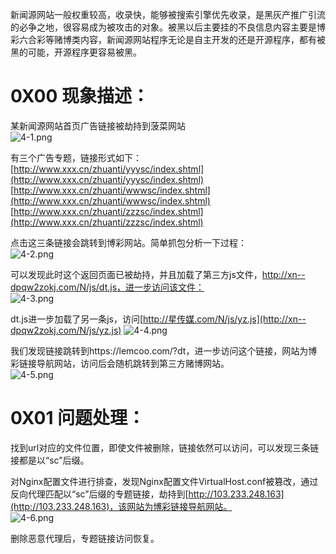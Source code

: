 新闻源网站一般权重较高，收录快，能够被搜索引擎优先收录，是黑灰产推广引流的必争之地，很容易成为被攻击的对象。被黑以后主要挂的不良信息内容主要是博彩六合彩等赌博类内容，新闻源网站程序无论是自主开发的还是开源程序，都有被黑的可能，开源程序更容易被黑。


# 0X00 现象描述：
某新闻源网站首页广告链接被劫持到菠菜网站<br />![4-1.png](_img\05-应急响应/1656922763069-ce94eb32-ca75-4cdd-b64a-0d86fe9936dd.png)

有三个广告专题，链接形式如下：<br />	[http://www.xxx.cn/zhuanti/yyysc/index.shtml](http://www.xxx.cn/zhuanti/yyysc/index.shtml)
	[http://www.xxx.cn/zhuanti/wwwsc/index.shtml](http://www.xxx.cn/zhuanti/wwwsc/index.shtml)
	[http://www.xxx.cn/zhuanti/zzzsc/index.shtml](http://www.xxx.cn/zhuanti/zzzsc/index.shtml)

点击这三条链接会跳转到博彩网站。简单抓包分析一下过程：<br />![4-2.png](_img\05-应急响应/1656922778286-3a0236d5-061b-4514-b5cf-652b70319aae.png)

可以发现此时这个返回页面已被劫持，并且加载了第三方js文件，http://xn--dpqw2zokj.com/N/js/dt.js，进一步访问该文件：<br />![4-3.png](_img\05-应急响应/1656922784844-d8ce7e72-3374-46df-863a-dfe0b14931e4.png)

dt.js进一步加载了另一条js，访问[http://星传媒.com/N/js/yz.js](http://xn--dpqw2zokj.com/N/js/yz.js)
![4-4.png](_img\05-应急响应/1656922789839-d169dcc2-0bde-4d5b-82b1-7d639179586b.png)

我们发现链接跳转到https://lemcoo.com/?dt，进一步访问这个链接，网站为博彩链接导航网站，访问后会随机跳转到第三方赌博网站。<br />![4-5.png](_img\05-应急响应/1656922794943-15098638-e6c0-48b6-bece-d622c4993057.png)


# 0X01 问题处理：
找到url对应的文件位置，即使文件被删除，链接依然可以访问，可以发现三条链接都是以“sc”后缀。

对Nginx配置文件进行排查，发现Nginx配置文件VirtualHost.conf被篡改，通过反向代理匹配以“sc”后缀的专题链接，劫持到[http://103.233.248.163](http://103.233.248.163)，该网站为博彩链接导航网站。<br />![4-6.png](_img\05-应急响应/1656922813542-3ead464d-e39b-4aac-b711-2491f1bd83b0.png)

删除恶意代理后，专题链接访问恢复。
